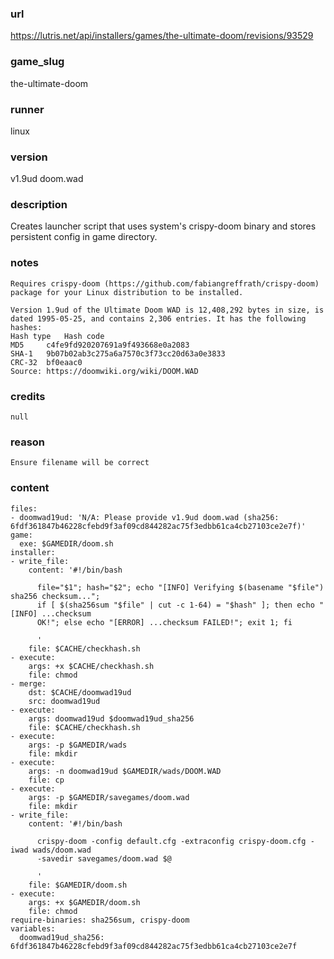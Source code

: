 ### url

https://lutris.net/api/installers/games/the-ultimate-doom/revisions/93529

### game_slug

the-ultimate-doom

### runner

linux

### version

v1.9ud doom.wad

### description

Creates launcher script that uses system's crispy-doom binary and stores persistent config in game directory.

### notes

```
Requires crispy-doom (https://github.com/fabiangreffrath/crispy-doom) package for your Linux distribution to be installed.

Version 1.9ud of the Ultimate Doom WAD is 12,408,292 bytes in size, is dated 1995-05-25, and contains 2,306 entries. It has the following hashes:
Hash type 	Hash code
MD5 	c4fe9fd920207691a9f493668e0a2083
SHA-1 	9b07b02ab3c275a6a7570c3f73cc20d63a0e3833
CRC-32 	bf0eaac0 
Source: https://doomwiki.org/wiki/DOOM.WAD
```

### credits

```
null
```

### reason

```
Ensure filename will be correct
```

### content

```
files:
- doomwad19ud: 'N/A: Please provide v1.9ud doom.wad (sha256: 6fdf361847b46228cfebd9f3af09cd844282ac75f3edbb61ca4cb27103ce2e7f)'
game:
  exe: $GAMEDIR/doom.sh
installer:
- write_file:
    content: '#!/bin/bash

      file="$1"; hash="$2"; echo "[INFO] Verifying $(basename "$file") sha256 checksum...";
      if [ $(sha256sum "$file" | cut -c 1-64) = "$hash" ]; then echo "[INFO] ...checksum
      OK!"; else echo "[ERROR] ...checksum FAILED!"; exit 1; fi

      '
    file: $CACHE/checkhash.sh
- execute:
    args: +x $CACHE/checkhash.sh
    file: chmod
- merge:
    dst: $CACHE/doomwad19ud
    src: doomwad19ud
- execute:
    args: doomwad19ud $doomwad19ud_sha256
    file: $CACHE/checkhash.sh
- execute:
    args: -p $GAMEDIR/wads
    file: mkdir
- execute:
    args: -n doomwad19ud $GAMEDIR/wads/DOOM.WAD
    file: cp
- execute:
    args: -p $GAMEDIR/savegames/doom.wad
    file: mkdir
- write_file:
    content: '#!/bin/bash

      crispy-doom -config default.cfg -extraconfig crispy-doom.cfg -iwad wads/doom.wad
      -savedir savegames/doom.wad $@

      '
    file: $GAMEDIR/doom.sh
- execute:
    args: +x $GAMEDIR/doom.sh
    file: chmod
require-binaries: sha256sum, crispy-doom
variables:
  doomwad19ud_sha256: 6fdf361847b46228cfebd9f3af09cd844282ac75f3edbb61ca4cb27103ce2e7f

```

